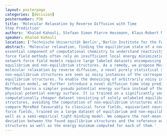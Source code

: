 ```yaml
---
layout: posterpage
categories: [decision]
posternumber: P36
title: 'Molecular Relaxation by Reverse Diffusion with Time
Step Prediction'
authors: 'Khaled Kahouli, Stefaan Simon Pierre Hessmann, Klaus-Robert Müller, Shinichi Nakajima, Stefan Gugler, Niklas Wolf Andreas Gebauer'
speaker: Khaled Kahouli
location: ['Technische Universität Berlin','Berlin Institute for the Foundations of Learning and Data']
abstract: 'Molecular relaxation, finding the equilibrium state of a non-equilibrium structure, is an
essential component of computational chemistry to understand reactivity. Classical
force field methods often rely on insufficient local energy minimization, while neural
network force field models require large labeled datasets encompassing both
equilibrium and non-equilibrium structures. As a remedy, we propose MoreRed,
molecular relaxation by reverse diffusion, a novel purely statistical approach where
non-equilibrium structures are seen as noisy instances of the corresponding
equilibrium structures. To enable the denoising of arbitrarily noisy inputs using a
diffusion model, we further introduce a novel diffusion time step predictor. Notably,
MoreRed learns a simpler pseudo potential energy surface instead of the complex
physical potential energy surface. It is trained on a significantly smaller and therefore
computationally cheaper dataset consisting of solely unlabeled equilibrium
structures, avoiding the computation of non-equilibrium structures altogether. We
compare MoreRed favourably to classical force fields, equivariant neural network
force fields, trained on a large dataset of equilibrium and non-equilibrium data, as
well as a semi-empirical tight-binding model. We compare the root-mean-square
deviation between the found equilibrium structures and the reference equilibrium
structures as well as the energy minimum computed for each of them.'
---
```


